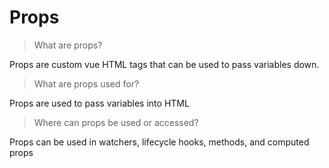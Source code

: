 # Props

> What are props?

Props are custom vue HTML tags that can be used to pass variables down.

> What are props used for?

Props are used to pass variables into HTML

> Where can props be used or accessed?

Props can be used in watchers, lifecycle hooks, methods, and computed props
